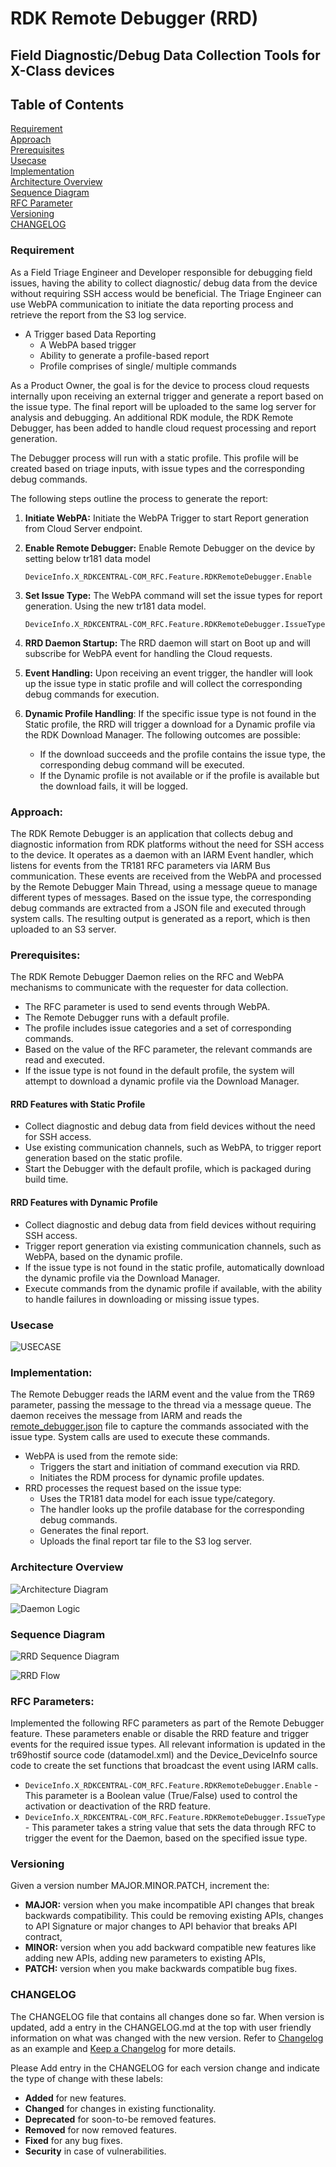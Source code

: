# **RDK Remote Debugger (RRD)**
## **Field Diagnostic/Debug Data Collection Tools for X-Class devices**

## Table of Contents 
[Requirement](#requirement)<br>
[Approach](#approach)<br>
[Prerequisites](#prerequisites)<br>
[Usecase](#usecase)<br>
[Implementation](#implementation)<br>
[Architecture Overview](#architecture-overview)<br>
[Sequence Diagram](#sequence-diagram)<br>
[RFC Parameter](#rfc-parameters)<br>
[Versioning](#versioning)<br>
[CHANGELOG](#changelog)<br>

### **Requirement**

As a Field Triage Engineer and Developer responsible for debugging field issues, having the ability to collect diagnostic/ debug data from the device without requiring SSH access would be beneficial. The Triage Engineer can use WebPA communication to initiate the data reporting process and retrieve the report from the S3 log service.

- A Trigger based Data Reporting
  - A WebPA based trigger
  - Ability to generate a profile-based report
  - Profile comprises of single/ multiple commands

As a Product Owner, the goal is for the device to process cloud requests internally upon receiving an external trigger and generate a report based on the issue type. The final report will be uploaded to the same log server for analysis and debugging. An additional RDK module, the RDK Remote Debugger, has been added to handle cloud request processing and report generation.

The Debugger process will run with a static profile. This profile will be created based on triage inputs, with issue types and the corresponding debug commands.

The following steps outline the process to generate the report:

1. **Initiate WebPA:** Initiate the WebPA Trigger to start Report generation from Cloud Server endpoint.

2. **Enable Remote Debugger:** Enable Remote Debugger on the device by setting below tr181 data  model

    `DeviceInfo.X_RDKCENTRAL-COM_RFC.Feature.RDKRemoteDebugger.Enable`

3. **Set Issue Type:** The WebPA command will set the issue types for report generation. Using the new tr181 data model.

    `DeviceInfo.X_RDKCENTRAL-COM_RFC.Feature.RDKRemoteDebugger.IssueType`

4. **RRD Daemon Startup:** The RRD daemon will start on Boot up and will subscribe for WebPA event for handling the Cloud requests.

5. **Event Handling:** Upon receiving an event trigger, the handler will look up the issue type in static profile and will collect the corresponding debug commands for execution.

6. **Dynamic Profile Handling**: If the specific issue type is not found in the Static profile, the RRD will trigger a download for a Dynamic profile via the RDK Download Manager. The following outcomes are possible:
   - If the download succeeds and the profile contains the issue type, the corresponding debug command will be executed.
   - If the Dynamic profile is not available or if the profile is available but the download fails,  it will be logged.

### **Approach:**

The RDK Remote Debugger is an application that collects debug and diagnostic information from RDK platforms without the need for SSH access to the device. It operates as a daemon with an IARM Event handler, which listens for events from the TR181 RFC parameters via IARM Bus communication. These events are received from the WebPA and processed by the Remote Debugger Main Thread, using a message queue to manage different types of messages. Based on the issue type, the corresponding debug commands are extracted from a JSON file and executed through system calls. The resulting output is generated as a report, which is then uploaded to an S3 server.

### **Prerequisites:**

The RDK Remote Debugger Daemon relies on the RFC and WebPA mechanisms to communicate with the requester for data collection.

- The RFC parameter is used to send events through WebPA.
- The Remote Debugger runs with a default profile.
- The profile includes issue categories and a set of corresponding commands.
- Based on the value of the RFC parameter, the relevant commands are read and executed.
- If the issue type is not found in the default profile, the system will attempt to download a dynamic profile via the Download Manager.

#### **RRD Features with Static Profile**

- Collect diagnostic and debug data from field devices without the need for SSH access.
- Use existing communication channels, such as WebPA, to trigger report generation based on the static profile.
- Start the Debugger with the default profile, which is packaged during build time.

#### **RRD Features with Dynamic Profile**

- Collect diagnostic and debug data from field devices without requiring SSH access.
- Trigger report generation via existing communication channels, such as WebPA, based on the dynamic profile.
- If the issue type is not found in the static profile, automatically download the dynamic profile via the Download Manager.
- Execute commands from the dynamic profile if available, with the ability to handle failures in downloading or missing issue types.

### **Usecase**
![USECASE](./images/rrd_usecase.png)

### **Implementation:**

The Remote Debugger reads the IARM event and the value from the TR69 parameter, passing the message to the thread via a message queue. The daemon receives the message from IARM and reads the [remote_debugger.json](./remote_debugger.json) file to capture the commands associated with the issue type. System calls are used to execute these commands.

- WebPA is used from the remote side:
    - Triggers the start and initiation of command execution via RRD.
    - Initiates the RDM process for dynamic profile updates.
- RRD processes the request based on the issue type:
    - Uses the TR181 data model for each issue type/category.
    - The handler looks up the profile database for the corresponding debug commands.
    - Generates the final report.
    - Uploads the final report tar file to the S3 log server.

### **Architecture Overview**

![Architecture Diagram](./images/rrd_architecture.png)

![Daemon Logic](./images/rrd_daemon_logic.png)

### **Sequence Diagram**

![RRD Sequence Diagram](./images/rrd_sequence.png)

![RRD Flow](./images/rrd_sequence_flow.png)

### **RFC Parameters:**

Implemented the following RFC parameters as part of the Remote Debugger feature. These parameters enable or disable the RRD feature and trigger events for the required issue types. All relevant information is updated in the tr69hostif source code (datamodel.xml) and the Device_DeviceInfo source code to create the set functions that broadcast the event using IARM calls.

- `DeviceInfo.X_RDKCENTRAL-COM_RFC.Feature.RDKRemoteDebugger.Enable` - This parameter is a Boolean value (True/False) used to control the activation or deactivation of the RRD feature.
- `DeviceInfo.X_RDKCENTRAL-COM_RFC.Feature.RDKRemoteDebugger.IssueType` - This parameter takes a string value that sets the data through RFC to trigger the event for the Daemon, based on the specified issue type.

### Versioning
Given a version number MAJOR.MINOR.PATCH, increment the:
- **MAJOR:** version when you make incompatible API changes that break backwards compatibility. This could be removing existing APIs, changes to API Signature or major changes to API behavior that breaks API contract, 
- **MINOR:** version when you add backward compatible new features like adding new APIs, adding new parameters to existing APIs,
- **PATCH:** version when you make backwards compatible bug fixes.

### CHANGELOG
The CHANGELOG file that contains all changes done so far. When version is updated, add a entry in the CHANGELOG.md at the top with user friendly information on what was changed with the new version. Refer to [Changelog](https://github.com/olivierlacan/keep-a-changelog/blob/main/CHANGELOG.md) as an example and [Keep a Changelog](https://keepachangelog.com/en/1.0.0/) for more details.

Please Add entry in the CHANGELOG for each version change and indicate the type of change with these labels:
- **Added** for new features.
- **Changed** for changes in existing functionality.
- **Deprecated** for soon-to-be removed features.
- **Removed** for now removed features.
- **Fixed** for any bug fixes.
- **Security** in case of vulnerabilities.
